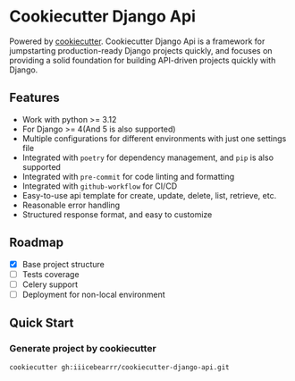 # Cookiecutter Django Api

Powered by [cookiecutter](https://github.com/cookiecutter/cookiecutter). Cookiecutter Django Api is a framework for jumpstarting production-ready Django projects quickly, and focuses on providing a solid foundation for building API-driven projects quickly with Django.

## Features

- Work with python >= 3.12
- For Django >= 4(And 5 is also supported)
- Multiple configurations for different environments with just one settings file
- Integrated with `poetry` for dependency management, and `pip` is also supported
- Integrated with `pre-commit` for code linting and formatting
- Integrated with `github-workflow` for CI/CD
- Easy-to-use api template for create, update, delete, list, retrieve, etc.
- Reasonable error handling
- Structured response format, and easy to customize

## Roadmap

- [x] Base project structure
- [ ] Tests coverage
- [ ] Celery support
- [ ] Deployment for non-local environment

## Quick Start

### Generate project by cookiecutter

```bash
cookiecutter gh:iiicebearrr/cookiecutter-django-api.git
```
